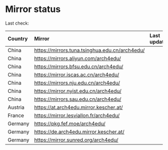<script src="./time.js"></script>
# Mirror status
Last check: <script type="text/javascript">localize(1698275820.146073);</script>

|Country|Mirror|Last update|
|:------|:-----|:----------|
|China|https://mirrors.tuna.tsinghua.edu.cn/arch4edu/|<script type="text/javascript">localize(1698258588);</script>|
|China|https://mirrors.aliyun.com/arch4edu/|<script type="text/javascript">localize(1698258588);</script>|
|China|https://mirrors.bfsu.edu.cn/arch4edu/|<script type="text/javascript">localize(1698258588);</script>|
|China|https://mirror.iscas.ac.cn/arch4edu/|<script type="text/javascript">localize(1698258588);</script>|
|China|https://mirrors.nju.edu.cn/arch4edu/|<script type="text/javascript">localize(1698172356);</script>|
|China|https://mirror.nyist.edu.cn/arch4edu/|<script type="text/javascript">localize(1698258588);</script>|
|China|https://mirrors.sau.edu.cn/arch4edu/|<script type="text/javascript">localize(1698258588);</script>|
|Austria|https://at.arch4edu.mirror.kescher.at/|<script type="text/javascript">localize(1698258588);</script>|
|France|https://mirror.lesviallon.fr/arch4edu/|<script type="text/javascript">localize(1698215887);</script>|
|Germany|https://pkg.fef.moe/arch4edu/|<script type="text/javascript">localize(1698258588);</script>|
|Germany|https://de.arch4edu.mirror.kescher.at/|<script type="text/javascript">localize(1698258588);</script>|
|Germany|https://mirror.sunred.org/arch4edu/|<script type="text/javascript">localize(1698258588);</script>|

<script src="./tablefilter/tablefilter.js"></script>
<script src="./table.js"></script>